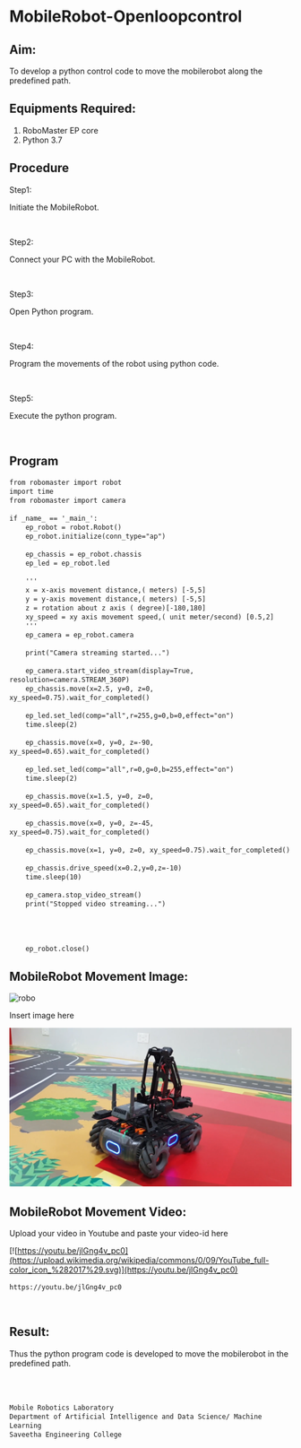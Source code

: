 # MobileRobot-Openloopcontrol
## Aim:

To develop a python control code to move the mobilerobot along the predefined path.

## Equipments Required:
1. RoboMaster EP core
2. Python 3.7

## Procedure

Step1:

 Initiate the MobileRobot. 


<br/>

Step2:

Connect your PC with the MobileRobot.


<br/>

Step3:

Open Python program.


<br/>

Step4:

Program the movements of the robot using python code.

<br/>

Step5:

 Execute the python program.


<br/>

## Program
```
from robomaster import robot
import time
from robomaster import camera

if _name_ == '_main_':
    ep_robot = robot.Robot()
    ep_robot.initialize(conn_type="ap")

    ep_chassis = ep_robot.chassis
    ep_led = ep_robot.led

    '''
    x = x-axis movement distance,( meters) [-5,5]
    y = y-axis movement distance,( meters) [-5,5]
    z = rotation about z axis ( degree)[-180,180]
    xy_speed = xy axis movement speed,( unit meter/second) [0.5,2]
    '''
    ep_camera = ep_robot.camera

    print("Camera streaming started...")

    ep_camera.start_video_stream(display=True, resolution=camera.STREAM_360P)  
    ep_chassis.move(x=2.5, y=0, z=0, xy_speed=0.75).wait_for_completed()

    ep_led.set_led(comp="all",r=255,g=0,b=0,effect="on")
    time.sleep(2)

    ep_chassis.move(x=0, y=0, z=-90, xy_speed=0.65).wait_for_completed()

    ep_led.set_led(comp="all",r=0,g=0,b=255,effect="on")
    time.sleep(2)

    ep_chassis.move(x=1.5, y=0, z=0, xy_speed=0.65).wait_for_completed()

    ep_chassis.move(x=0, y=0, z=-45, xy_speed=0.75).wait_for_completed()

    ep_chassis.move(x=1, y=0, z=0, xy_speed=0.75).wait_for_completed()

    ep_chassis.drive_speed(x=0.2,y=0,z=-10)
    time.sleep(10)

    ep_camera.stop_video_stream()
    print("Stopped video streaming...")
    



    ep_robot.close()
```

## MobileRobot Movement Image:

![robo](./img/robomaster.png)

Insert image here

![output](img/robot.png)

## MobileRobot Movement Video:

Upload your video in Youtube and paste your video-id here

[![https://youtu.be/jlGng4v_pc0](https://upload.wikimedia.org/wikipedia/commons/0/09/YouTube_full-color_icon_%282017%29.svg)](https://youtu.be/jlGng4v_pc0)
```
https://youtu.be/jlGng4v_pc0
```
<br>

## Result:
Thus the python program code is developed to move the mobilerobot in the predefined path.


<br/>
<br/>

```
Mobile Robotics Laboratory
Department of Artificial Intelligence and Data Science/ Machine Learning
Saveetha Engineering College
```
